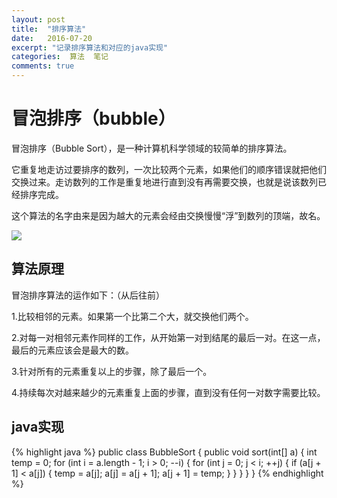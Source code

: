 ```yaml
---
layout: post
title:  "排序算法"
date:   2016-07-20
excerpt: "记录排序算法和对应的java实现"
categories:  算法  笔记
comments: true
---
```


# 冒泡排序（bubble）

冒泡排序（Bubble Sort），是一种计算机科学领域的较简单的排序算法。

它重复地走访过要排序的数列，一次比较两个元素，如果他们的顺序错误就把他们交换过来。走访数列的工作是重复地进行直到没有再需要交换，也就是说该数列已经排序完成。

这个算法的名字由来是因为越大的元素会经由交换慢慢“浮”到数列的顶端，故名。

![](http://smallsand.github.io/image/201111301912294589.gif)

## 算法原理

冒泡排序算法的运作如下：（从后往前）

1.比较相邻的元素。如果第一个比第二个大，就交换他们两个。

2.对每一对相邻元素作同样的工作，从开始第一对到结尾的最后一对。在这一点，最后的元素应该会是最大的数。

3.针对所有的元素重复以上的步骤，除了最后一个。

4.持续每次对越来越少的元素重复上面的步骤，直到没有任何一对数字需要比较。

## java实现

{% highlight java %}
public class BubbleSort
{
    public void sort(int[] a)
    {
        int temp = 0;
        for (int i = a.length - 1; i > 0; --i)
        {
            for (int j = 0; j < i; ++j)
            {
                if (a[j + 1] < a[j])
                {
                    temp = a[j];
                    a[j] = a[j + 1];
                    a[j + 1] = temp;
                }
            }
        }
    }
}
{% endhighlight %}